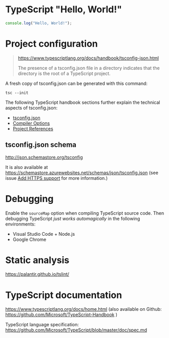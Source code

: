 # TypeScript "Hello, World!"

```TypeScript
console.log("Hello, World!");
```


# Project configuration

> https://www.typescriptlang.org/docs/handbook/tsconfig-json.html
>
> The presence of a tsconfig.json file in a directory indicates that the
> directory is the root of a TypeScript project.

A fresh copy of tsconfig.json can be generated with this command:

```
tsc --init
```

The following TypeScript handbook sections further explain the technical
aspects of tsconfig.json:

* [tsconfig.json](https://www.typescriptlang.org/docs/handbook/tsconfig-json.html)
* [Compiler Options](https://www.typescriptlang.org/docs/handbook/compiler-options.html)
* [Project References](https://www.typescriptlang.org/docs/handbook/project-references.html)


## tsconfig.json schema

http://json.schemastore.org/tsconfig

It is also available at
https://schemastore.azurewebsites.net/schemas/json/tsconfig.json (see
issue
[Add HTTPS support](https://github.com/SchemaStore/schemastore/issues/12)
for more information.)


# Debugging

Enable the `sourceMap` option when compiling TypeScript source code.
Then debugging TypeScript *just works automagically* in the following
environments:

* Visual Studio Code + Node.js
* Google Chrome


# Static analysis

https://palantir.github.io/tslint/


# TypeScript documentation

https://www.typescriptlang.org/docs/home.html (also available on Github:
https://github.com/Microsoft/TypeScript-Handbook )

TypeScript language specification:
https://github.com/Microsoft/TypeScript/blob/master/doc/spec.md
